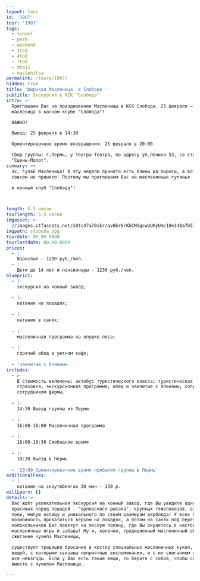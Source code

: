 ```yaml
---
layout: tour
id: '1907'
tour: '1907'
tags:
  - school
  - perm
  - weekend
  - 1to3
  - 4to6
  - 7to8
  - 9to11
  - maslenitsa
permalink: /tours/1907/
hidden: true
title: 'Широкая Масленица  в Слободе '
subtitle: Экскурсия в КСК "Слобода"
intro: >-
  Приглашаем Вас на празднование Масленицы в КСК Слобода. 25 февраля – Веселая
  масленица в конном клубе "Слобода"!  

  ВАЖНО! 

  Выезд: 25 февраля в 14:30 

  Ориентировочное время возвращения: 25 февраля в 20:00 

  Сбор группы: г.Пермь, у Театра-Театра, по адресу ул.Ленина 53, со стороны
  "Сцены-Молот".
summary: >+
  Эх, гуляй Масленица! В эту неделю принято есть блины да пироги, а вот скучать
  совсем не принято. Поэтому мы приглашаем Вас на масленичные гулянья 

  в конный клуб "Слобода"! 



length: 5.5 часов
tourlength: 5.5 часов
imgasset: >-
  //images.ctfassets.net/x9tc47a70skr/av0brNrKbCMGgcwUUKyUm/10e148a7b57c907c8945ace226b9b79d/sloboda.jpg
imgpath: sloboda.jpg
tourdate: 00.00.0000
tourlastdate: 00.00.0000
prices:
  - |
    Взрослые - 1280 руб./чел. 
  - |
    Дети до 14 лет и пенсионеры - 1230 руб./чел. 
blueprint:
  - |-
    экскурсия на конный завод; 
     
  - |-
    катание на лошадях;
     
  - |-
    катание в санях; 
     
  - |-
    масленичная программа на опушке леса; 
     
  - |-
    горячий обед в уютном кафе; 
     
  - 'чаепитие с блинами. '
includes:
  - >-
    В стоимость включены: автобус туристического класса; туристическая
    страховка; экскурсионная программа; обед и чаепитие с блинами; сопровождение
    сотрудником фирмы. 
     
  - |-
    14:30 Выезд группы из Перми 
     
  - |-
    16:00-18:00 Масленичная программа
     
  - |-
    18:00-18:30 Свободное время 
     
  - |-
    18:30 Выезд в Пермь
     
  - '20:00 Ориентировочное время прибытия группы в Пермь'
additionalFees:
  - |
    катание на сноутюбингах 30 мин - 150 р. 
willLearn: []
details: >-
  Вас ждёт увлекательная экскурсия на конный завод, где Вы увидите одну из самых
  красивых пород лошадей - "орловского рысака", крупных тяжеловозов, озорного
  пони, милую ослицу и уникального по своим размерам верблюда! У всех будет
  возможность прокатиться верхом на лошадях, а потом на санях под перезвон
  колокольчиков Вас повезут на лесную поляну, где Вы окунетесь в настоящие
  масленичные игры и забавы! Ну и, конечно, традиционный масленичный обряд - это
  сжигание чучела Масленицы, 

  существует традиция бросания в костер специальных масленичных кукол, либо
  вещей, с которыми связаны неприятные воспоминания, и с их сжиганием уходили
  все невзгоды. Если у Вас есть такие вещи, то берите с собой, чтобы сжечь их
  вместе с чучелом Масленицы. 

---
```


